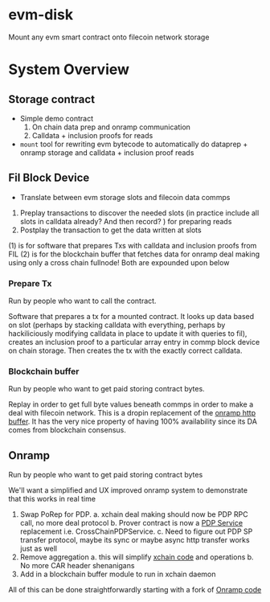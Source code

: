 # evm-disk

Mount any evm smart contract onto filecoin network storage

# System Overview

## Storage contract

- Simple demo contract
  1. On chain data prep and onramp communication
  2. Calldata + inclusion proofs for reads
- `mount` tool for rewriting evm bytecode to automatically do dataprep + onramp storage and calldata + inclusion proof reads

## Fil Block Device 
- Translate between evm storage slots and filecoin data commps
1. Preplay transactions to discover the needed slots (in practice include all slots in calldata already? And then record? ) for preparing reads
2. Postplay the transaction to get the data written at slots

(1) is for software that prepares Txs with calldata and inclusion proofs from FIL
(2) is for the blockchain buffer that fetches data for onramp deal making using only a cross chain fullnode!
Both are expounded upon below

### Prepare Tx

Run by people who want to call the contract.

Software that prepares a tx for a mounted contract.  It looks up data based on slot (perhaps by stacking calldata with everything, perhaps by hackiliciously modifying calldata in place to update it with queries to fil), creates an inclusion proof to a particular array entry in commp block device on chain storage.  Then creates the tx with the exactly correct calldata.

### Blockchain buffer

Run by people who want to get paid storing contract bytes.

Replay in order to get full byte values beneath commps in order to make a deal with filecoin network.  This is a dropin replacement of the [onramp http buffer](https://github.com/ZenGround0/onramp-contracts/blob/main/contract-tools/xchain/buffer_http.go).  It has the very nice property of having 100% availability since its DA comes from blockchain consensus.

## Onramp 

Run by people who want to get paid storing contract bytes

We'll want a simplified and UX improved onramp system to demonstrate that this works in real time
1. Swap PoRep for PDP.
   a. xchain deal making should now be PDP RPC call, no more deal protocol
   b. Prover contract is now a [PDP Service](https://github.com/FILCAT/pdp/blob/main/contracts/src/SimplePDPService.sol) replacement i.e. CrossChainPDPService.
   c. Need to figure out PDP SP transfer protocol, maybe its sync or maybe async http transfer works just as well
2. Remove aggregation
   a. this will simplify [xchain code](https://github.com/ZenGround0/onramp-contracts/blob/main/contract-tools/xchain/xchain.go#L491-L613) and operations
   b. No more CAR header shenanigans
3. Add in a blockchain buffer module to run in xchain daemon 

All of this can be done straightforwardly starting with a fork of [Onramp code](https://github.com/ZenGround0/onramp-contracts/tree/main) 


   




